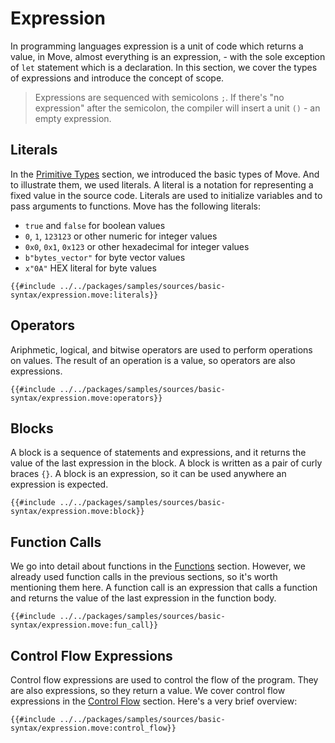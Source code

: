 # Expression

In programming languages expression is a unit of code which returns a value, in Move, almost everything is an expression, - with the sole exception of `let` statement which is a declaration. In this section, we cover the types of expressions and introduce the concept of scope.

> Expressions are sequenced with semicolons `;`. If there's "no expression" after the semicolon, the compiler will insert a unit `()` - an empty expression.

## Literals

In the [Primitive Types](./primitive-types.md) section, we introduced the basic types of Move. And to illustrate them, we used literals. A literal is a notation for representing a fixed value in the source code. Literals are used to initialize variables and to pass arguments to functions. Move has the following literals:

- `true` and `false` for boolean values
- `0`, `1`, `123123` or other numeric for integer values
- `0x0`, `0x1`, `0x123` or other hexadecimal for integer values
- `b"bytes_vector"` for byte vector values
- `x"0A"` HEX literal for byte values

```move
{{#include ../../packages/samples/sources/basic-syntax/expression.move:literals}}
```

## Operators

Ariphmetic, logical, and bitwise operators are used to perform operations on values. The result of an operation is a value, so operators are also expressions.

```move
{{#include ../../packages/samples/sources/basic-syntax/expression.move:operators}}
```

## Blocks

A block is a sequence of statements and expressions, and it returns the value of the last expression in the block. A block is written as a pair of curly braces `{}`. A block is an expression, so it can be used anywhere an expression is expected.

```move
{{#include ../../packages/samples/sources/basic-syntax/expression.move:block}}
```

## Function Calls

We go into detail about functions in the [Functions](./functions.md) section. However, we already used function calls in the previous sections, so it's worth mentioning them here. A function call is an expression that calls a function and returns the value of the last expression in the function body.

```move
{{#include ../../packages/samples/sources/basic-syntax/expression.move:fun_call}}
```

## Control Flow Expressions

Control flow expressions are used to control the flow of the program. They are also expressions, so they return a value. We cover control flow expressions in the [Control Flow](./control-flow.md) section. Here's a very brief overview:

```move
{{#include ../../packages/samples/sources/basic-syntax/expression.move:control_flow}}
```
